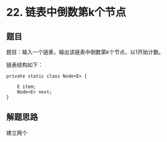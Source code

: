 # 22. 链表中倒数第k个节点

## 题目

题目：输入一个链表，输出该链表中倒数第k个节点，以1开始计数。

链表结构如下：

    private static class Node<E> {
		
		E item;
		Node<E> next;
	}

## 解题思路

建立两个